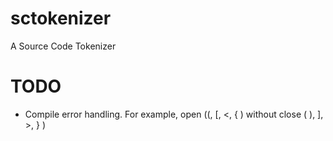 # sctokenizer
A Source Code Tokenizer

# TODO
* Compile error handling. For example, open ((, [, <, { ) without close (  ), ], >, } ) 
